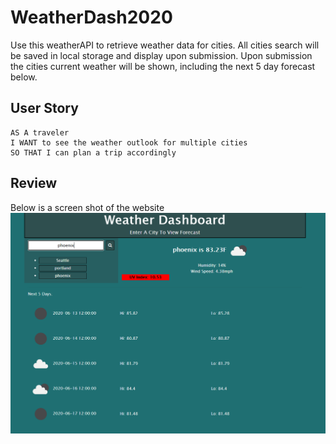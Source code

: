 # WeatherDash2020
Use this weatherAPI to retrieve weather data for cities. All cities search will be saved in local storage and display upon submission. Upon submission the cities current weather will be shown, including the next 5 day forecast below.

## User Story

```
AS A traveler
I WANT to see the weather outlook for multiple cities
SO THAT I can plan a trip accordingly
```

## Review
Below is a screen shot of the website
![WeatherDash2020 Demo](./assets/weatherAPIdemo.PNG)